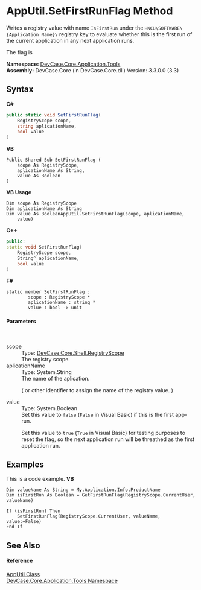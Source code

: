 # AppUtil.SetFirstRunFlag Method 
 

Writes a registry value with name `IsFirstRun` under the `HKCU\SOFTWARE\{Application Name}\` registry key to evaluate whether this is the first run of the current application in any next application runs. 

 The flag is

**Namespace:**&nbsp;<a href="N_DevCase_Core_Application_Tools">DevCase.Core.Application.Tools</a><br />**Assembly:**&nbsp;DevCase.Core (in DevCase.Core.dll) Version: 3.3.0.0 (3.3)

## Syntax

**C#**<br />
``` C#
public static void SetFirstRunFlag(
	RegistryScope scope,
	string aplicationName,
	bool value
)
```

**VB**<br />
``` VB
Public Shared Sub SetFirstRunFlag ( 
	scope As RegistryScope,
	aplicationName As String,
	value As Boolean
)
```

**VB Usage**<br />
``` VB Usage
Dim scope As RegistryScope
Dim aplicationName As String
Dim value As BooleanAppUtil.SetFirstRunFlag(scope, aplicationName, 
	value)
```

**C++**<br />
``` C++
public:
static void SetFirstRunFlag(
	RegistryScope scope, 
	String^ aplicationName, 
	bool value
)
```

**F#**<br />
``` F#
static member SetFirstRunFlag : 
        scope : RegistryScope * 
        aplicationName : string * 
        value : bool -> unit 

```


#### Parameters
&nbsp;<dl><dt>scope</dt><dd>Type: <a href="T_DevCase_Core_Shell_RegistryScope">DevCase.Core.Shell.RegistryScope</a><br />The registry scope.</dd><dt>aplicationName</dt><dd>Type: System.String<br />The name of the aplication. 

 ( or other identifier to assign the name of the registry value. )</dd><dt>value</dt><dd>Type: System.Boolean<br />Set this value to `false` (`False` in Visual Basic) if this is the first app-run. 

 Set this value to `true` (`True` in Visual Basic) for testing purposes to reset the flag, so the next application run will be threathed as the first application run.</dd></dl>

## Examples
This is a code example. 
**VB**<br />
``` VB
Dim valueName As String = My.Application.Info.ProductName
Dim isFirstRun As Boolean = GetFirstRunFlag(RegistryScope.CurrentUser, valueName)

If (isFirstRun) Then
    SetFirstRunFlag(RegistryScope.CurrentUser, valueName, value:=False)
End If
```


## See Also


#### Reference
<a href="T_DevCase_Core_Application_Tools_AppUtil">AppUtil Class</a><br /><a href="N_DevCase_Core_Application_Tools">DevCase.Core.Application.Tools Namespace</a><br />